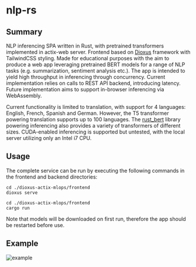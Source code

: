 # nlp-rs
## Summary
NLP inferencing SPA written in Rust, with pretrained transformers implemented in actix-web server. Frontend based on [Dioxus](https://dioxuslabs.com/) framework with TailwindCSS styling. Made for educational purposes with the aim to produce a web app leveraging pretrained BERT models for a range of NLP tasks (e.g. summarization, sentiment analysis etc.). The app is intended to yield high throughput in inferencing through concurrency. Current implementation relies on calls to REST API backend, introducing latency. Future implementation aims to support in-browser inferencing via WebAssembly.

Current functionality is limited to translation, with support for 4 languages: English, French, Spanish and German. However, the T5 transformer powering translation supports up to 100 languages. The [rust_bert](https://github.com/guillaume-be/rust-bert) library powering inferencing also provides a variety of transformers of different sizes. CUDA-enabled inferencing is supported but untested, with the local server utilizing only an Intel i7 CPU.

## Usage
The complete service can be run by executing the following commands in the frontend and backend directories:

```shell
cd ./dioxus-actix-mlops/frontend
dioxus serve
 ```
```shell
cd ./dioxus-actix-mlops/frontend
cargo run
```
Note that models will be downloaded on first run, therefore the app should be restarted before use.

## Example
![example](https://github.com/amorx1/dioxus-actix-mlops/blob/master/public/example.png?raw=true "Example")
